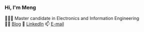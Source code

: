 ### Hi, I'm Meng  

👩🏻‍🎓 Master candidate in Electronics and Information Engineering   
✍🏻 [Blog](https://mengisok.github.io) 🌱 [LinkedIn](https://www.linkedin.com/in/mengisok/) 📫 [E-mail](mailto:hanmengisok@gmail.com)
<!--
**mengisok/mengisok** is a ✨ _special_ ✨ repository because its `README.md` (this file) appears on your GitHub profile.

Here are some ideas to get you started:

- 🔭 I’m currently working on ...
- 🌱 I’m currently learning ...
- 👯 I’m looking to collaborate on ...
- 🤔 I’m looking for help with ...
- 💬 Ask me about ...
- 📫 How to reach me: ...
- 😄 Pronouns: ...
- ⚡ Fun fact: ...


![Metrics](/github-metrics.svg)
-->
